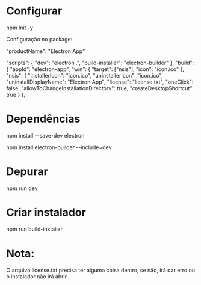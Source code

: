 # Configurar

npm init -y

Configuração no package:

"productName": "Electron App"

"scripts": {
    "dev": "electron .",
    "build-installer": "electron-builder"
  },
  "build": {
    "appId": "electron-app",
    "win": {
      "target": ["nsis"],
      "icon": "icon.ico"
    },
    "nsis": {
      "installerIcon": "icon.ico",
      "uninstallerIcon": "icon.ico",
      "uninstallDisplayName": "Electron App",
      "license": "license.txt",
      "oneClick": false,
      "allowToChangeInstallationDirectory": true,
      "createDesktopShortcut": true
    }
  },

# Dependências

npm install --save-dev electron

npm install electron-builder --include=dev

# Depurar

npm run dev

# Criar instalador

npm run build-installer

# Nota:

O arquivo license.txt precisa ter alguma coisa dentro, se não, irá dar erro ou o instalador não irá abrir.
